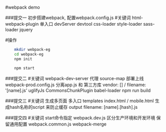 #webpack demo

###提交一
	初步搭建webpack, 配置webpack.config.js 
#关键词
	html-webpack-plugin
	单入口 
	devServer devtool
	css-loader  style-loader sass-loader
	jquery


#操作
```bash
	mkdir webpack-eg
	cd webpack-eg
	npm init

	npm start
```

###提交二
#关键词
	webpack-dev-server 代理
	source-map
	部署上线 webpack-prod.config.js
	分离app.js 和 第三方库
	vendor: [] / filename: '[name].js'
	uglifyJs CommonsChunkPlugin
	babel-loader
	npm run build

###提交三
#关键词
	生成多页面
	多入口
	templates	index.html / mobile.html
	生成hash名称的script 来防止缓存
	output filename: [name].[hash].js 


###提交四
#关键词
	start命令指定 webpack.dev.js
	区分生产环境和开发环境 
	保留通用配置 webpack.common.js
	webpack-merge
